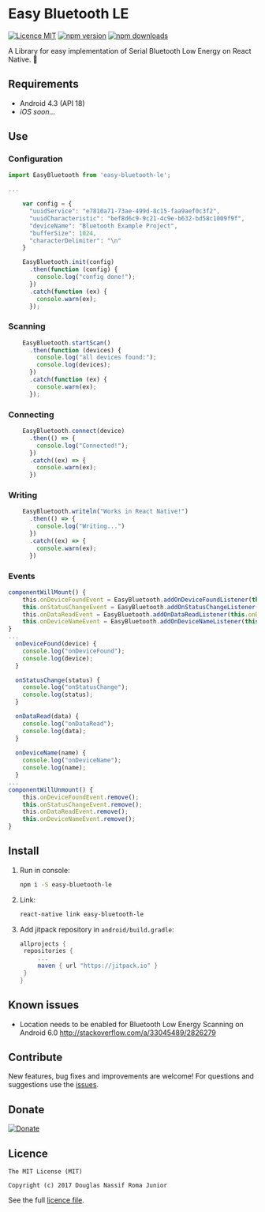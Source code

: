 # Easy Bluetooth LE

[![Licence MIT](https://img.shields.io/badge/licence-MIT-blue.svg)](https://github.com/douglasjunior/react-native-easybluetooth-le/blob/master/LICENSE)
[![npm version](https://img.shields.io/npm/v/easy-bluetooth-le.svg)](https://www.npmjs.com/package/easy-bluetooth-le)
[![npm downloads](https://img.shields.io/npm/dt/easy-bluetooth-le.svg)](#install)

A Library for easy implementation of Serial Bluetooth Low Energy on React Native. 💙

## Requirements

- Android 4.3 (API 18)
- *iOS soon...*

## Use

### Configuration

```javascript
import EasyBluetooth from 'easy-bluetooth-le';

...

    var config = {
      "uuidService": "e7810a71-73ae-499d-8c15-faa9aef0c3f2",
      "uuidCharacteristic": "bef8d6c9-9c21-4c9e-b632-bd58c1009f9f",
      "deviceName": "Bluetooth Example Project",
      "bufferSize": 1024,
      "characterDelimiter": "\n"
    }

    EasyBluetooth.init(config)
      .then(function (config) {
        console.log("config done!");
      })
      .catch(function (ex) {
        console.warn(ex);
      });
```

### Scanning

```javascript
    EasyBluetooth.startScan()
      .then(function (devices) {
        console.log("all devices found:");
        console.log(devices);
      })
      .catch(function (ex) {
        console.warn(ex);
      });
```

### Connecting

```javascript
    EasyBluetooth.connect(device)
      .then(() => {
        console.log("Connected!");
      })
      .catch((ex) => {
        console.warn(ex);
      })
```

### Writing

```javascript
    EasyBluetooth.writeln("Works in React Native!")
      .then(() => {
        console.log("Writing...")
      })
      .catch((ex) => {
        console.warn(ex);
      })
```

### Events

```javascript
componentWillMount() {
    this.onDeviceFoundEvent = EasyBluetooth.addOnDeviceFoundListener(this.onDeviceFound.bind(this));
    this.onStatusChangeEvent = EasyBluetooth.addOnStatusChangeListener(this.onStatusChange.bind(this));
    this.onDataReadEvent = EasyBluetooth.addOnDataReadListener(this.onDataRead.bind(this));
    this.onDeviceNameEvent = EasyBluetooth.addOnDeviceNameListener(this.onDeviceName.bind(this));
}
...
  onDeviceFound(device) {
    console.log("onDeviceFound");
    console.log(device);
  }

  onStatusChange(status) {
    console.log("onStatusChange");
    console.log(status);
  }

  onDataRead(data) {
    console.log("onDataRead");
    console.log(data);
  }
  
  onDeviceName(name) {
    console.log("onDeviceName");
    console.log(name);
  }
...
componentWillUnmount() {
    this.onDeviceFoundEvent.remove();
    this.onStatusChangeEvent.remove();
    this.onDataReadEvent.remove();
    this.onDeviceNameEvent.remove();
}
```

## Install 

1. Run in console:
   ```bash
   npm i -S easy-bluetooth-le
   ```

2. Link:
   ```bash
   react-native link easy-bluetooth-le
   ```
    
2. Add jitpack repository in `android/build.gradle`:
   ```gradle
   allprojects {
    repositories {
        ...
        maven { url "https://jitpack.io" }
    }
   }

   ```
 
## Known issues

- Location needs to be enabled for Bluetooth Low Energy Scanning on Android 6.0 http://stackoverflow.com/a/33045489/2826279
 
## Contribute

New features, bug fixes and improvements are welcome! For questions and suggestions use the [issues](https://github.com/douglasjunior/react-native-easybluetooth-le/issues).

## Donate

[![Donate](https://www.paypalobjects.com/en_US/i/btn/btn_donateCC_LG.gif)](https://www.paypal.com/cgi-bin/webscr?cmd=_s-xclick&hosted_button_id=ZJ6TCL3EVUDDL)


## Licence

```
The MIT License (MIT)

Copyright (c) 2017 Douglas Nassif Roma Junior
```

See the full [licence file](https://github.com/douglasjunior/react-native-easybluetooth-le/blob/master/LICENSE).
